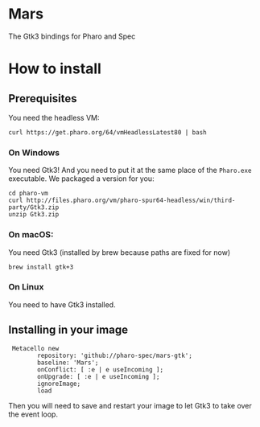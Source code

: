 # Mars
The Gtk3 bindings for Pharo and Spec

# How to install

## Prerequisites
You need the headless VM: 
```
curl https://get.pharo.org/64/vmHeadlessLatest80 | bash
```

### On Windows
You need Gtk3! And you need to put it at the same place of the `Pharo.exe` executable. 
We packaged a version for you: 
```
cd pharo-vm
curl http://files.pharo.org/vm/pharo-spur64-headless/win/third-party/Gtk3.zip
unzip Gtk3.zip
```

### On macOS: 

You need Gtk3 (installed by brew because paths are fixed for now)
```
brew install gtk+3
```

### On Linux
You need to have Gtk3 installed.

## Installing in your image

```Smalltalk
 Metacello new
        repository: 'github://pharo-spec/mars-gtk';
        baseline: 'Mars';
        onConflict: [ :e | e useIncoming ];
        onUpgrade: [ :e | e useIncoming ];
        ignoreImage;
        load
```

Then you will need to save and restart your image to let Gtk3 to take over the event loop.
